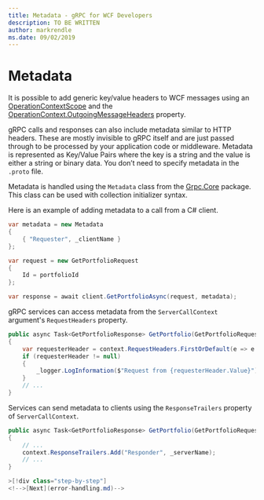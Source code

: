 ```yaml
---
title: Metadata - gRPC for WCF Developers
description: TO BE WRITTEN
author: markrendle
ms.date: 09/02/2019
---
```


# Metadata

It is possible to add generic key/value headers to WCF messages using an [OperationContextScope](https://docs.microsoft.com/dotnet/api/system.servicemodel.operationcontextscope?view=netframework-4.8) and the [OperationContext.OutgoingMessageHeaders](https://docs.microsoft.com/dotnet/api/system.servicemodel.operationcontext.outgoingmessageheaders?view=netframework-4.8) property.

gRPC calls and responses can also include metadata similar to HTTP headers. These are mostly invisible to gRPC itself and are just passed through to be processed by your application code or middleware. Metadata is represented as Key/Value Pairs where the key is a string and the value is either a string or binary data. You don’t need to specify metadata in the `.proto` file.

Metadata is handled using the `Metadata` class from the [Grpc.Core](https://www.nuget.org/packages/Grpc.Core/) package. This class can be used with collection initializer syntax.

Here is an example of adding metadata to a call from a C# client.

```csharp
var metadata = new Metadata
{
    { "Requester", _clientName }
};

var request = new GetPortfolioRequest
{
    Id = portfolioId
};

var response = await client.GetPortfolioAsync(request, metadata);
```

gRPC services can access metadata from the `ServerCallContext` argument's `RequestHeaders` property.

```csharp
public async Task<GetPortfolioResponse> GetPortfolio(GetPortfolioRequest request, ServerCallContext context)
{
    var requesterHeader = context.RequestHeaders.FirstOrDefault(e => e.Key == "Requester");
    if (requesterHeader != null)
    {
        _logger.LogInformation($"Request from {requesterHeader.Value}");
    }
    // ...
}
```

Services can send metadata to clients using the `ResponseTrailers` property of `ServerCallContext`.

```csharp
public async Task<GetPortfolioResponse> GetPortfolio(GetPortfolioRequest request, ServerCallContext context)
{
    // ...
    context.ResponseTrailers.Add("Responder", _serverName);
    // ...
}

>[!div class="step-by-step"]
<!-->[Next](error-handling.md)-->
